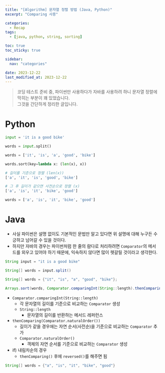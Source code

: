 ```yaml
---
title: "[Algorithm] 문자열 정렬 방법 (Java, Python)"
excerpt: "Comparing 사용"

categories:
  - Recap
tags:
  - [java, python, string, sorting]

toc: true
toc_sticky: true

sidebar:
  nav: "categories"

date: 2023-12-22
last_modified_at: 2023-12-22
---
```


> 코딩 테스트 준비 중, 파이썬만 사용하다가 자바를 사용하려 하니 문자열 정렬에 막히는 부분이 꽤 있었습니다. <br> 그것을 간단하게 정리한 글입니다.

# Python

```python
input = 'it is a good bike'
```

```python
words = input.split()
```

```python
words = ['it', 'is', 'a', 'good', 'bike']
```

```python
words.sort(key=lambda x: (len(x), x))
```

```python
# 길이를 기준으로 정렬 (len(x))
['a', 'it', 'is', 'good', 'bike']

# 그 후 길이가 같으면 사전순으로 정렬 (x)
['a', 'is', 'it', 'bike', 'good']
```

```python
words = ['a', 'is', 'it', 'bike', 'good']
```

# Java

- 사실 파이썬은 설명 없이도 기본적인 문법만 알고 있다면 위 설명에 대해 누구든 수긍하고 넘어갈 수 있을 것이다.
-    하지만 자바의 경우는 파이썬처럼 한 줄의 람다로 처리하려면 `Comparator`의 메서드를 외우고 있어야 하기 때문에, 익숙하지 않다면 많이 헷갈릴 것이라고 생각한다.

```java
String input = "it is a good bike"
```

```java
String[] words = input.split()
```

```java
String[] words = {"it", "is", "a", "good", "bike"};
```

```java
Arrays.sort(words, Comparator.comparingInt(String::length).thenComparing(Comparator.naturalOrder())
```

- `Comparator.comparingInt(String::length)`
    - 각 문자열의 길이를 기준으로 비교하는 `Comparator` 생성
    - `String::length`
        - 문자열의 길이를 반환하는 메서드 레퍼런스
- `thenComparing(Comparator.naturalOrder())`
    - 길이가 같을 경우에는 자연 순서(사전순)을 기준으로 비교하는 `Comparator` 추가
    - `Comparator.naturalOrder()`
        - 객체의 자연 순서를 기준으로 비교하는 `Comparator` 생성
- if) 내림차순의 경우
    - `thenComparing()` 후에 `reversed()`를 해주면 됨

```java
String[] words = {"a", "is", "it", "bike", "good"}
```

